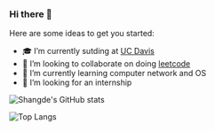 ### Hi there 👋



Here are some ideas to get you started:

- 🎓 I’m currently sutding at [UC Davis](https://www.ucdavis.edu/)
- 👯 I’m looking to collaborate on doing [leetcode](https://leetcode.com/problemset/algorithms/)
- 🌱 I’m currently learning computer network and OS
- 🚀 I’m looking for an internship   


![Shangde's GitHub stats](https://github-readme-stats.vercel.app/api?username=ShangdeHan&show_icons=true&theme=material-palenight&hide=contribs,prs)

![Top Langs](https://github-readme-stats.vercel.app/api/top-langs/?username=ShangdeHan&layout=compact&theme=material-palenight)

